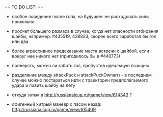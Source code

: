 == TO DO LIST: ==
 * особое поведение после гола, на будущее: не расходовать силы, прикольно
 * просчет большего размаха в случае, когда нет опасности отбирания шайбы, например: #435519, 438823, скорее всего заработал бы гол или два
 * более агрессивное предсказание места встречи с шайбой, если вокруг нее никого нет (пригодилось бы в #440773)
 * проверять, можно ли забить гол, пропустив идеальную позицию
 * разделение между attackPuck и attackPuckOwner() - в последнем случае можно постараться идти с траектории предполагаемого удара и ловить шайбу на лету

 * откуда затык в http://russianaicup.ru/game/view/614343 ?
 * офигенный хитрый маневр с пасом назад: http://russianaicup.ru/game/view/615409
